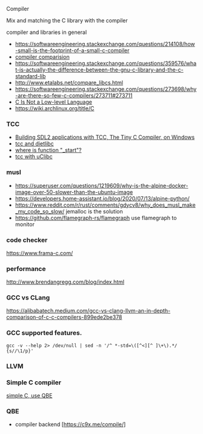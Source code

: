 Compiler 

Mix and matching the C library with the compiler 

compiler and libraries in general 
* https://softwareengineering.stackexchange.com/questions/214108/how-small-is-the-footprint-of-a-small-c-compiler
* [compiler comparision](https://colfaxresearch.com/compiler-comparison/)
* https://softwareengineering.stackexchange.com/questions/359576/what-is-actually-the-difference-between-the-gnu-c-library-and-the-c-standard-lib
* http://www.etalabs.net/compare_libcs.html
* https://softwareengineering.stackexchange.com/questions/273698/why-are-there-so-few-c-compilers/273711#273711
* [C Is Not a Low-level Language](https://queue.acm.org/detail.cfm?id=3212479)
* https://wiki.archlinux.org/title/C

### TCC
* [Building SDL2 applications with TCC, The Tiny C Compiler, on Windows](https://www.youtube.com/watch?v=HIV62ato9iA)
* [tcc and dietlibc](https://www.monperrus.net/martin/compiling-c-code-with-dietlibc-and-tcc) 
* [where is function "_start"?](https://www.monperrus.net/martin/compiling-where-is-_start)
* [tcc with uClibc](https://github.com/pts/pts-tcc)


### musl 
* https://superuser.com/questions/1219609/why-is-the-alpine-docker-image-over-50-slower-than-the-ubuntu-image
* https://developers.home-assistant.io/blog/2020/07/13/alpine-python/
* https://www.reddit.com/r/rust/comments/gdycv8/why_does_musl_make_my_code_so_slow/ jemalloc is the solution
* https://github.com/flamegraph-rs/flamegraph use flamegraph to monitor

### code checker
https://www.frama-c.com/

### performance
http://www.brendangregg.com/blog/index.html

### GCC vs CLang
https://alibabatech.medium.com/gcc-vs-clang-llvm-an-in-depth-comparison-of-c-c-compilers-899ede2be378

### GCC supported features.
```gcc -v --help 2> /dev/null | sed -n '/^ *-std=\([^<][^ ]\+\).*/ {s//\1/p}'```

### LLVM 

### Simple C compiler
[simple C, use QBE](http://www.simple-cc.org/)


### QBE
* compiler backend [https://c9x.me/compile/]  
